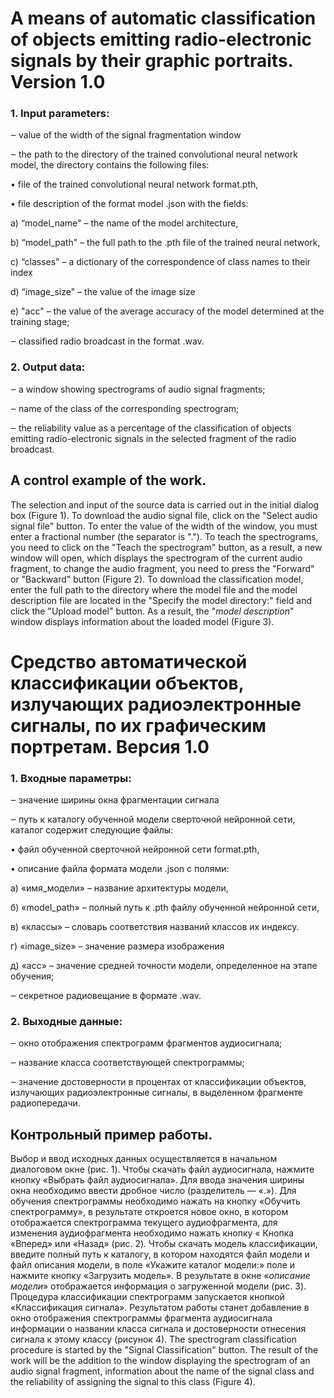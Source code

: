 # A means of automatic classification of objects emitting radio-electronic signals by their graphic portraits. Version 1.0

### 1. Input parameters:
‒ value of the width of the signal fragmentation window

‒ the path to the directory of the trained convolutional neural network model, the directory contains the following files:

• file of the trained convolutional neural network format.pth, 

• file description of the format model .json with the fields:

a) “model_name" – the name of the model architecture,

b) “model_path" – the full path to the .pth file of the trained neural network,

c) “classes" – a dictionary of the correspondence of class names to their index

d) “image_size" – the value of the image size

e) "acc" – the value of the average accuracy of the model determined at the training stage;

‒ classified radio broadcast in the format .wav.

### 2. Output data:

‒ a window showing spectrograms of audio signal fragments;

‒ name of the class of the corresponding spectrogram; 

‒ the reliability value as a percentage of the classification of objects emitting radio-electronic signals in the selected fragment of the radio broadcast.


## A control example of the work.
The selection and input of the source data is carried out in the initial dialog box (Figure 1). 
To download the audio signal file, click on the "Select audio signal file" button. To enter the value of the width of the window, you must enter a fractional number (the separator is ".").
To teach the spectrograms, you need to click on the "Teach the spectrogram" button, as a result, a new window will open, which displays the spectrogram of the current audio fragment, to change the audio fragment, you need to press the "Forward" or "Backward" button (Figure 2).
To download the classification model, enter the full path to the directory where the model file and the model description file are located in the "Specify the model directory:" 
field and click the "Upload model" button. As a result, the "*model description*" window displays information about the loaded model (Figure 3).



# Средство автоматической классификации объектов, излучающих радиоэлектронные сигналы, по их графическим портретам. Версия 1.0

### 1. Входные параметры:
‒ значение ширины окна фрагментации сигнала

‒ путь к каталогу обученной модели сверточной нейронной сети, каталог содержит следующие файлы:

• файл обученной сверточной нейронной сети format.pth,

• описание файла формата модели .json с полями:

а) «имя_модели» – название архитектуры модели,

б) «model_path» – полный путь к .pth файлу обученной нейронной сети,

в) «классы» – словарь соответствия названий классов их индексу.

г) «image_size» – значение размера изображения

д) «acc» – значение средней точности модели, определенное на этапе обучения;

‒ секретное радиовещание в формате .wav.

### 2. Выходные данные:

‒ окно отображения спектрограмм фрагментов аудиосигнала;

‒ название класса соответствующей спектрограммы;

‒ значение достоверности в процентах от классификации объектов, излучающих радиоэлектронные сигналы, в выделенном фрагменте радиопередачи.


## Контрольный пример работы.
Выбор и ввод исходных данных осуществляется в начальном диалоговом окне (рис. 1).
Чтобы скачать файл аудиосигнала, нажмите кнопку «Выбрать файл аудиосигнала». Для ввода значения ширины окна необходимо ввести дробное число (разделитель — «.»).
Для обучения спектрограммы необходимо нажать на кнопку «Обучить спектрограмму», в результате откроется новое окно, в котором отображается спектрограмма текущего аудиофрагмента, для изменения аудиофрагмента необходимо нажать кнопку « Кнопка «Вперед» или «Назад» (рис. 2).
Чтобы скачать модель классификации, введите полный путь к каталогу, в котором находятся файл модели и файл описания модели, в поле «Укажите каталог модели:»
поле и нажмите кнопку «Загрузить модель». В результате в окне «*описание модели*» отображается информация о загруженной модели (рис. 3).
Процедура классификации спектрограмм запускается кнопкой «Классификация сигнала».
Результатом работы станет добавление в окно отображения спектрограммы фрагмента аудиосигнала информации о названии класса сигнала и достоверности отнесения сигнала к этому классу (рисунок 4).
The spectrogram classification procedure is started by the "Signal Classification" button. 
The result of the work will be the addition to the window displaying the spectrogram of an audio signal fragment, information about the name of the signal class and the reliability of assigning the signal to this class (Figure 4).
